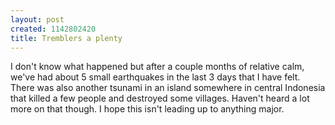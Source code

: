 ```yaml
--- 
layout: post
created: 1142802420
title: Tremblers a plenty
---
```

I don't know what happened but after a couple months of relative calm, we've had about 5 small earthquakes in the last 3 days that I have felt.  There was also another tsunami in an island somewhere in central Indonesia that killed a few people and destroyed some villages.  Haven't heard a lot more on that though.  I hope this isn't leading up to anything major.
